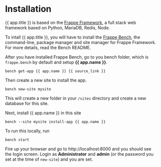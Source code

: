 <!-- title: {{ app.title }} Installation -->

# Installation

{{ app.title }} is based on the <a href="https://frappe.io">Frappe Framework</a>, a full stack web framework based on Python, MariaDB, Redis, Node.

To intall {{ app.title }}, you will have to install the <a href="https://github.com/frappe/bench">Frappe Bench</a>, the command-line, package manager and site manager for Frappe Framework. For more details, read the Bench README.

After you have installed Frappe Bench, go to you bench folder, which is     `frappe.bench` by default and setup **{{ app.name }}**.

    bench get-app {{ app.name }} {{ source_link }}

Then create a new site to install the app.

    bench new-site mysite

This will create a new folder in your `/sites` directory and create a new database for this site.

Next, install {{ app.name }} in this site

    bench --site mysite install-app {{ app.name }}

To run this locally, run

    bench start

Fire up your browser and go to http://localhost:8000 and you should see the login screen. Login as **Administrator** and **admin** (or the password you set at the time of `new-site`) and you are set.

<!-- jinja -->
